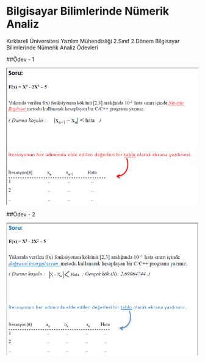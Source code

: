 # Bilgisayar Bilimlerinde Nümerik Analiz
Kırklareli Üniversitesi Yazılım Mühendisliği 2.Sınıf 2.Dönem Bilgisayar Bilimlerinde Nümerik Analiz Ödevleri

##Ödev - 1 

![](https://github.com/ahm3tcelik/NumerikAnaliz/blob/master/NewtonRaphsonMetodu_Odev/newthon_rapson.PNG)

##Ödev - 2

![](https://github.com/ahm3tcelik/NumerikAnaliz/blob/master/DogrusalInterpolasyonMetodu_Odev/dogrusal_interpolasyon.PNG)
